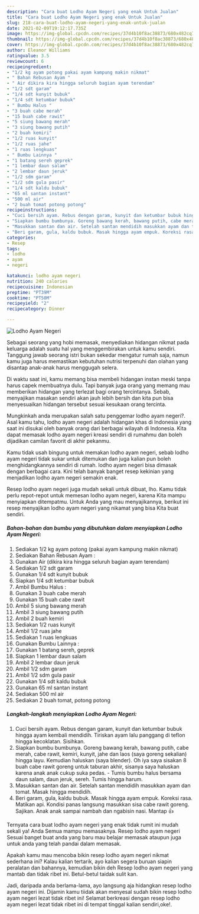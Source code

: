 ```yaml
---
description: "Cara buat Lodho Ayam Negeri yang enak Untuk Jualan"
title: "Cara buat Lodho Ayam Negeri yang enak Untuk Jualan"
slug: 218-cara-buat-lodho-ayam-negeri-yang-enak-untuk-jualan
date: 2021-02-09T19:12:17.735Z
image: https://img-global.cpcdn.com/recipes/37d4b10f8ac38873/680x482cq70/lodho-ayam-negeri-foto-resep-utama.jpg
thumbnail: https://img-global.cpcdn.com/recipes/37d4b10f8ac38873/680x482cq70/lodho-ayam-negeri-foto-resep-utama.jpg
cover: https://img-global.cpcdn.com/recipes/37d4b10f8ac38873/680x482cq70/lodho-ayam-negeri-foto-resep-utama.jpg
author: Eleanor Williams
ratingvalue: 3.5
reviewcount: 6
recipeingredient:
- "1/2 kg ayam potong pakai ayam kampung makin nikmat"
- " Bahan Rebusan Ayam "
- " Air dikira kira hingga seluruh bagian ayam terendam"
- "1/2 sdt garam"
- "1/4 sdt kunyit bubuk"
- "1/4 sdt ketumbar bubuk"
- " Bumbu Halus "
- "3 buah cabe merah"
- "15 buah cabe rawit"
- "5 siung bawang merah"
- "3 siung bawang putih"
- "2 buah kemiri"
- "1/2 ruas kunyit"
- "1/2 ruas jahe"
- "1 ruas lengkuas"
- " Bumbu Lainnya "
- "1 batang sereh geprek"
- "1 lembar daun salam"
- "2 lembar daun jeruk"
- "1/2 sdm garam"
- "1/2 sdm gula pasir"
- "1/4 sdt kaldu bubuk"
- "65 ml santan instant"
- "500 ml air"
- "2 buah tomat potong potong"
recipeinstructions:
- "Cuci bersih ayam. Rebus dengan garam, kunyit dan ketumbar bubuk hingga ayam kembali mendidih. Tiriskan ayam lalu panggang di teflon hingga kecoklatan. Sisihkan."
- "Siapkan bumbu bumbunya. Goreng bawang kerah, bawang putih, cabe merah, cabe rawit, kemiri, kunyit, jahe dan laos (saya goreng sekalian) hingga layu. Kemudian haluskan (saya blender). Oh iya saya sisakan 8 buah cabe rawit goreng untuk taburan akhir, sisanya saya haluskan karena anak anak cukup suka pedas.  Tumis bumbu halus bersama daun salam, daun jeruk, sereh. Tumis hingga harum."
- "Masukkan santan dan air. Setelah santan mendidih masukkan ayam dan tomat. Masak hingga mendidih."
- "Beri garam, gula, kaldu bubuk. Masak hingga ayam empuk. Koreksi rasa. Matikan api. Kondisi panas langsung masukkan sisa cabe rawit goreng. Sajikan. Anak anak sampai nambah dan ngabisin nasi. Mantap 👍"
categories:
- Resep
tags:
- lodho
- ayam
- negeri

katakunci: lodho ayam negeri 
nutrition: 240 calories
recipecuisine: Indonesian
preptime: "PT39M"
cooktime: "PT50M"
recipeyield: "2"
recipecategory: Dinner

---
```



![Lodho Ayam Negeri](https://img-global.cpcdn.com/recipes/37d4b10f8ac38873/680x482cq70/lodho-ayam-negeri-foto-resep-utama.jpg)

Sebagai seorang yang hobi memasak, menyediakan hidangan nikmat pada keluarga adalah suatu hal yang menggembirakan untuk kamu sendiri. Tanggung jawab seorang istri bukan sekedar mengatur rumah saja, namun kamu juga harus memastikan kebutuhan nutrisi terpenuhi dan olahan yang disantap anak-anak harus menggugah selera.

Di waktu  saat ini, kamu memang bisa membeli hidangan instan meski tanpa harus capek membuatnya dulu. Tapi banyak juga orang yang memang mau memberikan hidangan yang terlezat bagi orang tercintanya. Sebab, menyajikan masakan sendiri akan jauh lebih bersih dan kita pun bisa menyesuaikan hidangan tersebut sesuai kesukaan orang tercinta. 



Mungkinkah anda merupakan salah satu penggemar lodho ayam negeri?. Asal kamu tahu, lodho ayam negeri adalah hidangan khas di Indonesia yang saat ini disukai oleh banyak orang dari berbagai wilayah di Indonesia. Kita dapat memasak lodho ayam negeri kreasi sendiri di rumahmu dan boleh dijadikan camilan favorit di akhir pekanmu.

Kamu tidak usah bingung untuk memakan lodho ayam negeri, sebab lodho ayam negeri tidak sukar untuk ditemukan dan juga kalian pun boleh menghidangkannya sendiri di rumah. lodho ayam negeri bisa dimasak dengan berbagai cara. Kini telah banyak banget resep kekinian yang menjadikan lodho ayam negeri semakin enak.

Resep lodho ayam negeri juga mudah sekali untuk dibuat, lho. Kamu tidak perlu repot-repot untuk memesan lodho ayam negeri, karena Kita mampu menyiapkan ditempatmu. Untuk Anda yang mau menyajikannya, berikut ini resep menyajikan lodho ayam negeri yang nikamat yang bisa Kita buat sendiri.

<!--inarticleads1-->

##### Bahan-bahan dan bumbu yang dibutuhkan dalam menyiapkan Lodho Ayam Negeri:

1. Sediakan 1/2 kg ayam potong (pakai ayam kampung makin nikmat)
1. Sediakan  Bahan Rebusan Ayam :
1. Gunakan  Air (dikira kira hingga seluruh bagian ayam terendam)
1. Sediakan 1/2 sdt garam
1. Gunakan 1/4 sdt kunyit bubuk
1. Siapkan 1/4 sdt ketumbar bubuk
1. Ambil  Bumbu Halus :
1. Gunakan 3 buah cabe merah
1. Gunakan 15 buah cabe rawit
1. Ambil 5 siung bawang merah
1. Ambil 3 siung bawang putih
1. Ambil 2 buah kemiri
1. Sediakan 1/2 ruas kunyit
1. Ambil 1/2 ruas jahe
1. Sediakan 1 ruas lengkuas
1. Gunakan  Bumbu Lainnya :
1. Gunakan 1 batang sereh, geprek
1. Siapkan 1 lembar daun salam
1. Ambil 2 lembar daun jeruk
1. Ambil 1/2 sdm garam
1. Ambil 1/2 sdm gula pasir
1. Gunakan 1/4 sdt kaldu bubuk
1. Gunakan 65 ml santan instant
1. Sediakan 500 ml air
1. Sediakan 2 buah tomat, potong potong




<!--inarticleads2-->

##### Langkah-langkah menyiapkan Lodho Ayam Negeri:

1. Cuci bersih ayam. Rebus dengan garam, kunyit dan ketumbar bubuk hingga ayam kembali mendidih. Tiriskan ayam lalu panggang di teflon hingga kecoklatan. Sisihkan.
1. Siapkan bumbu bumbunya. Goreng bawang kerah, bawang putih, cabe merah, cabe rawit, kemiri, kunyit, jahe dan laos (saya goreng sekalian) hingga layu. Kemudian haluskan (saya blender). Oh iya saya sisakan 8 buah cabe rawit goreng untuk taburan akhir, sisanya saya haluskan karena anak anak cukup suka pedas.  - Tumis bumbu halus bersama daun salam, daun jeruk, sereh. Tumis hingga harum.
1. Masukkan santan dan air. Setelah santan mendidih masukkan ayam dan tomat. Masak hingga mendidih.
1. Beri garam, gula, kaldu bubuk. Masak hingga ayam empuk. Koreksi rasa. Matikan api. Kondisi panas langsung masukkan sisa cabe rawit goreng. Sajikan. Anak anak sampai nambah dan ngabisin nasi. Mantap 👍




Ternyata cara buat lodho ayam negeri yang enak tidak rumit ini mudah sekali ya! Anda Semua mampu memasaknya. Resep lodho ayam negeri Sesuai banget buat anda yang baru mau belajar memasak ataupun juga untuk anda yang telah pandai dalam memasak.

Apakah kamu mau mencoba bikin resep lodho ayam negeri nikmat sederhana ini? Kalau kalian tertarik, ayo kalian segera buruan siapin peralatan dan bahannya, kemudian bikin deh Resep lodho ayam negeri yang mantab dan tidak ribet ini. Betul-betul taidak sulit kan. 

Jadi, daripada anda berlama-lama, ayo langsung aja hidangkan resep lodho ayam negeri ini. Dijamin kamu tiidak akan menyesal sudah bikin resep lodho ayam negeri lezat tidak ribet ini! Selamat berkreasi dengan resep lodho ayam negeri lezat tidak ribet ini di tempat tinggal kalian sendiri,oke!.

